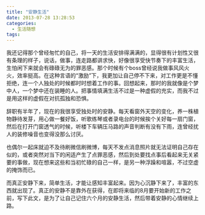 ```yaml
---
title: "安静生活"
date: 2013-07-28 13:28:53
categories:
  - 生活随想
tags:
---
```


我还记得那个曾经匆忙的自己，将一天的生活安排得满满的，显得很有计划性又很有条理的样子，说话，做事，连走路都讲求快，好像很享受快节奏下的丰富生活，生怕闲下来就会有碌碌无为的罪恶感。那个时候有个boss曾经说我做事风风火火，效率挺高。在这种言语的“激励”下，我更加让自己停不下来，对工作更是不懂拒绝，连一个人独处的时候都时时想着工作的事。回想起来，那时的我就像是个梦中人，一个梦中还在装睡的人。把事情填满生活不过是一种虚假的充实，而我不过是用这样的虚假在对抗孤独和恐惧。 

辞职有半年了，现在的我很享受独处时的安静。每天看窗外天空的变化，养一株植物静待发芽，用心做一餐好饭，听歌练琴或者录电台的时候挨个关好每一扇门窗，然后在打开门窗透气的时候，听楼下车辆压马路的声音判断有没有下雨，连曾经扰人的装修噪音也变得没那么讨厌。 

也偶尔一起床就迫不及待刷微信刷微博，每天不发点消息照片就无法证明自己存在似的，或者突然对当下的闲适产生了点罪恶感，然后到处要找点事后看起来无关紧要的事做，现在想来这些和当初忙碌的自己一样，是另一种浮躁和喧嚣，不过空虚的掩饰而已。 

而真正安静下来，简单生活，才能让感知丰富起来。因为心沉静下来了，丰富的东西就出现了。真正的安静不是靠外在获得，在即将来临的8月要开始新的工作之前，写下此文，是为了让自己记住六个月的安静生活，然后带着安静的心情继续上路。